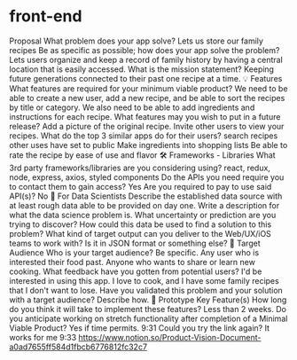# front-end

Proposal
What problem does your app solve?
Lets us store our family recipes
Be as specific as possible; how does your app solve the problem? Lets users organize and keep a record of family history by having a central location that is easily accessed.
What is the mission statement?
Keeping future generations connected to their past one recipe at a time.
:bulb: Features
What features are required for your minimum viable product? We need to be able to create a new user, add a new recipe, and be able to sort the recipes by title or category. We also need to be able to add ingredients and instructions for each recipe.
What features may you wish to put in a future release? Add a picture of the original recipe.
Invite other users to view your recipes.
What do the top 3 similar apps do for their users? search recipes other uses have set to public Make ingredients into shopping lists Be able to rate the recipe by ease of use and flavor
:hammer_and_wrench: Frameworks - Libraries
What 3rd party frameworks/libraries are you considering using? react, redux, node, express, axios, styled components
Do the APIs you need require you to contact them to gain access? Yes
Are you required to pay to use said API(s)? No
:abacus: For Data Scientists
Describe the established data source with at least rough data able to be provided on day one.
Write a description for what the data science problem is. What uncertainty or prediction are you trying to discover? How could this data be used to find a solution to this problem?
What kind of target output can you deliver to the Web/UX/iOS teams to work with? Is it in JSON format or something else?
:dart: Target Audience
Who is your target audience? Be specific. Any user who is interested their food past. Anyone who wants to share or learn new cooking.
What feedback have you gotten from potential users? I'd be interested in using this app. I love to cook, and I have some family recipes that I don't want to lose.
Have you validated this problem and your solution with a target audience? Describe how.
:key: Prototype Key Feature(s)
How long do you think it will take to implement these features? Less than 2 weeks.
Do you anticipate working on stretch functionality after completion of a Minimal Viable Product? Yes if time permits.
9:31
Could you try the link again? It works for me
9:33
https://www.notion.so/Product-Vision-Document-a0ad7655ff584d1fbcb6776812fc32c7